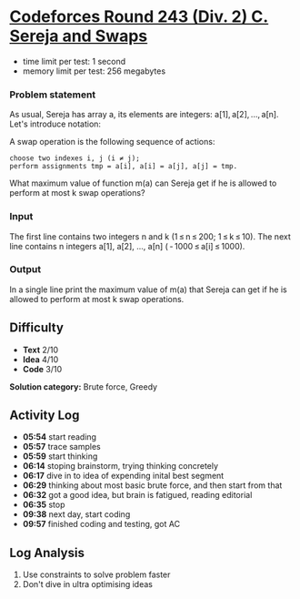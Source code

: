 # [Codeforces Round 243 (Div. 2) C. Sereja and Swaps](https://codeforces.com/contest/426/problem/C)

- time limit per test: 1 second
- memory limit per test: 256 megabytes

### Problem statement


As usual, Sereja has array a, its elements are integers: a[1], a[2], ..., a[n]. Let's introduce notation:

A swap operation is the following sequence of actions:

    choose two indexes i, j (i ≠ j);
    perform assignments tmp = a[i], a[i] = a[j], a[j] = tmp. 

What maximum value of function m(a) can Sereja get if he is allowed to perform at most k swap operations?

### Input

The first line contains two integers n and k (1 ≤ n ≤ 200; 1 ≤ k ≤ 10). The next line contains n integers a[1], a[2], ..., a[n] ( - 1000 ≤ a[i] ≤ 1000).

### Output

In a single line print the maximum value of m(a) that Sereja can get if he is allowed to perform at most k swap operations.

## Difficulty

- **Text** 2/10
- **Idea** 4/10
- **Code** 3/10

**Solution category:** Brute force, Greedy

## Activity Log

- **05:54** start reading
- **05:57** trace samples
- **05:59** start thinking
- **06:14** stoping brainstorm, trying thinking concretely
- **06:17** dive in to idea of expending inital best segment
- **06:29** thinking about most basic brute force, and then start from that
- **06:32** got a good idea, but brain is fatigued, reading editorial
- **06:35** stop
- **09:38** next day, start coding
- **09:57** finished coding and testing, got AC

## Log Analysis

1. Use constraints to solve problem faster
2. Don't dive in ultra optimising ideas